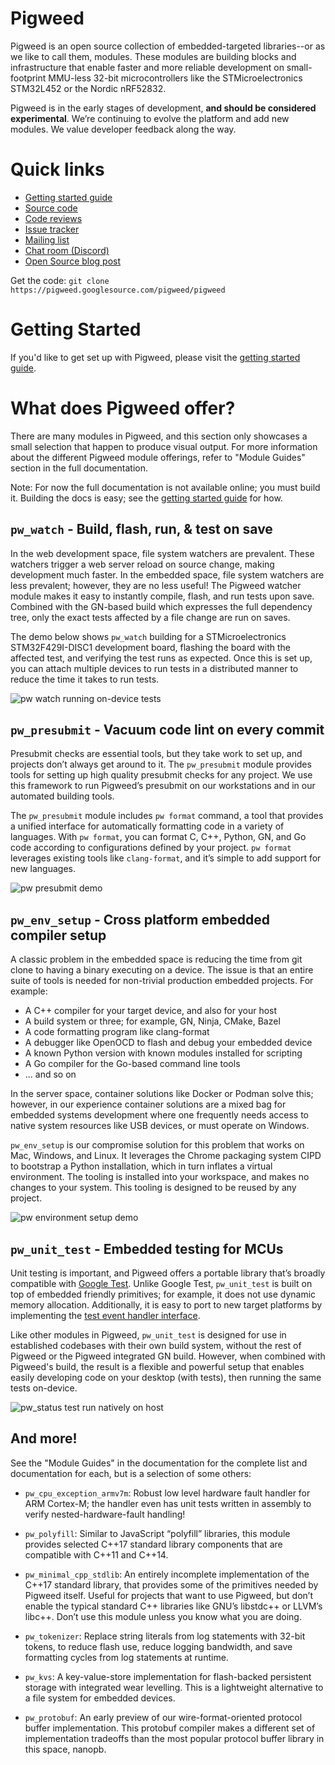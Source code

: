 # Pigweed

Pigweed is an open source collection of embedded-targeted libraries--or as we
like to call them, modules. These modules are building blocks and infrastructure
that enable faster and more reliable development on small-footprint MMU-less
32-bit microcontrollers like the STMicroelectronics STM32L452 or the Nordic
nRF52832.

Pigweed is in the early stages of development, **and should be considered
experimental**. We’re continuing to evolve the platform and add new modules. We
value developer feedback along the way.

# Quick links

 - [Getting started guide](docs/getting_started.md)
 - [Source code](https://pigweed.googlesource.com/pigweed/pigweed/+/refs/heads/master)
 - [Code reviews](https://pigweed-review.googlesource.com/)
 - [Issue tracker](https://bugs.chromium.org/p/pigweed/issues/list)
 - [Mailing list](https://groups.google.com/forum/#!forum/pigweed)
 - [Chat room (Discord)](https://discord.gg/M9NSeTA)
 - [Open Source blog post](https://opensource.googleblog.com/2020/03/pigweed-collection-of-embedded-libraries.html)

Get the code: `git clone https://pigweed.googlesource.com/pigweed/pigweed`

# Getting Started

If you'd like to get set up with Pigweed, please visit the
[getting started guide](docs/getting_started.md).

# What does Pigweed offer?

There are many modules in Pigweed, and this section only showcases a small
selection that happen to produce visual output. For more information about the
different Pigweed module offerings, refer to "Module Guides" section in the full
documentation.

Note: For now the full documentation is not available online; you must build
it. Building the docs is easy; see the [getting started
guide](docs/getting_started.md) for how.

## `pw_watch` - Build, flash, run, & test on save

In the web development space, file system watchers are prevalent. These watchers
trigger a web server reload on source change, making development much faster. In
the embedded space, file system watchers are less prevalent; however, they are
no less useful! The Pigweed watcher module makes it easy to instantly compile,
flash, and run tests upon save. Combined with the GN-based build which expresses
the full dependency tree, only the exact tests affected by a file change are run
on saves.

The demo below shows `pw_watch` building for a STMicroelectronics
STM32F429I-DISC1 development board, flashing the board with the affected test,
and verifying the test runs as expected. Once this is set up, you can attach
multiple devices to run tests in a distributed manner to reduce the time it
takes to run tests.

![pw watch running on-device tests](docs/images/pw_watch_on_device_demo.gif)

## `pw_presubmit` - Vacuum code lint on every commit

Presubmit checks are essential tools, but they take work to set up, and projects
don’t always get around to it. The `pw_presubmit` module provides tools for
setting up high quality presubmit checks for any project. We use this framework
to run Pigweed’s presubmit on our workstations and in our automated building
tools.

The `pw_presubmit` module includes `pw format` command, a tool that provides a
unified interface for automatically formatting code in a variety of languages.
With `pw format`, you can format C, C++, Python, GN, and Go code according to
configurations defined by your project. `pw format` leverages existing tools
like `clang-format`, and it’s simple to add support for new languages.

![pw presubmit demo](pw_presubmit/docs/pw_presubmit_demo.gif)

## `pw_env_setup` - Cross platform embedded compiler setup

A classic problem in the embedded space is reducing the time from git clone to
having a binary executing on a device. The issue is that an entire suite of
tools is needed for non-trivial production embedded projects. For example:

 - A C++ compiler for your target device, and also for your host
 - A build system or three; for example, GN, Ninja, CMake, Bazel
 - A code formatting program like clang-format
 - A debugger like OpenOCD to flash and debug your embedded device
 - A known Python version with known modules installed for scripting
 - A Go compiler for the Go-based command line tools
 - ... and so on

In the server space, container solutions like Docker or Podman solve this;
however, in our experience container solutions are a mixed bag for embedded
systems development where one frequently needs access to native system resources
like USB devices, or must operate on Windows.

`pw_env_setup` is our compromise solution for this problem that works on Mac,
Windows, and Linux. It leverages the Chrome packaging system CIPD to bootstrap a
Python installation, which in turn inflates a virtual environment. The tooling
is installed into your workspace, and makes no changes to your system. This
tooling is designed to be reused by any project.

![pw environment setup demo](docs/images/pw_env_setup_demo.gif)

## `pw_unit_test` - Embedded testing for MCUs

Unit testing is important, and Pigweed offers a portable library that’s broadly
compatible with [Google Test](https://github.com/google/googletest). Unlike
Google Test, `pw_unit_test` is built on top of embedded friendly primitives; for
example, it does not use dynamic memory allocation. Additionally, it is easy to
port to new target platforms by implementing the
[test event handler interface](https://pigweed.googlesource.com/pigweed/pigweed/+/refs/heads/master/pw_unit_test/public/pw_unit_test/event_handler.h).

Like other modules in Pigweed, `pw_unit_test` is designed for use in
established codebases with their own build system, without the rest of Pigweed
or the Pigweed integrated GN build. However, when combined with Pigweed's
build, the result is a flexible and powerful setup that enables easily
developing code on your desktop (with tests), then running the same tests
on-device.

![pw_status test run natively on host](docs/images/pw_status_test.png)

## And more!

See the "Module Guides" in the documentation for the complete list and
documentation for each, but is a selection of some others:

 - `pw_cpu_exception_armv7m`: Robust low level hardware fault handler for ARM
   Cortex-M; the handler even has unit tests written in assembly to verify
   nested-hardware-fault handling!

 - `pw_polyfill`: Similar to JavaScript “polyfill” libraries, this module
   provides selected C++17 standard library components that are compatible with
   C++11 and C++14.

 - `pw_minimal_cpp_stdlib`: An entirely incomplete implementation of the C++17
   standard library, that provides some of the primitives needed by Pigweed
   itself. Useful for projects that want to use Pigweed, but don’t enable the
   typical standard C++ libraries like GNU’s libstdc++ or LLVM’s libc++. Don’t
   use this module unless you know what you are doing.

 - `pw_tokenizer`: Replace string literals from log statements with 32-bit
   tokens, to reduce flash use, reduce logging bandwidth, and save formatting
   cycles from log statements at runtime.

 - `pw_kvs`: A key-value-store implementation for flash-backed persistent
   storage with integrated wear levelling. This is a lightweight alternative to
   a file system for embedded devices.

 - `pw_protobuf`: An early preview of our wire-format-oriented protocol buffer
   implementation. This protobuf compiler makes a different set of
   implementation tradeoffs than the most popular protocol buffer library in
   this space, nanopb.
